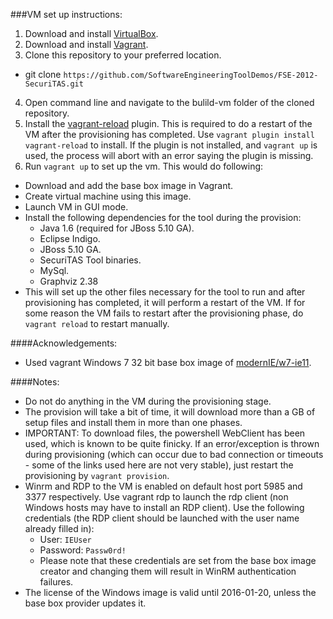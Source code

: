 ###VM set up instructions:

1. Download and install [VirtualBox](https://www.virtualbox.org/).
2. Download and install [Vagrant](http://www.vagrantup.com/).
3. Clone this repository to your preferred location. 
  * git clone `https://github.com/SoftwareEngineeringToolDemos/FSE-2012-SecuriTAS.git`
4. Open command line and navigate to the bulild-vm folder of the cloned repository.
5. Install the [vagrant-reload](https://github.com/aidanns/vagrant-reload) plugin. This is required to do a restart of the VM after the provisioning has completed. Use `vagrant plugin install vagrant-reload` to install. If the plugin is not installed, and `vagrant up` is used, the process will abort with an error saying the plugin is missing. 
6. Run `vagrant up` to set up the vm. This would do following:
  * Download and add the base box image in Vagrant.
  * Create virtual machine using this image.
  * Launch VM in GUI mode.
  * Install the following dependencies for the tool during the provision:
    * Java 1.6 (required for JBoss 5.10 GA).
    * Eclipse Indigo.
    * JBoss 5.10 GA.
    * SecuriTAS Tool binaries.
    * MySql.
    * Graphviz 2.38
  * This will set up the other files necessary for the tool to run and after provisioning has completed, it will perform a restart of the VM. If for some reason the VM fails to restart after the provisioning phase, do `vagrant reload` to restart manually.

####Acknowledgements:
  * Used vagrant Windows 7 32 bit base box image of [modernIE/w7-ie11](https://vagrantcloud.com/modernIE/boxes/w7-ie11).

####Notes:
  * Do not do anything in the VM during the provisioning stage.
  * The provision will take a bit of time, it will download more than a GB of setup files and install them in more than one phases.
  * IMPORTANT: To download files, the powershell WebClient has been used, which is known to be quite finicky. If an error/exception is thrown during provisioning (which can occur due to bad connection or timeouts - some of the links used here are not very stable), just restart the provisioning by `vagrant provision`.
  * Winrm and RDP to the VM is enabled on default host port 5985 and 3377 respectively. Use vagrant rdp to launch the rdp client (non Windows hosts may have to install an RDP client). Use the following credentials (the RDP client should be launched with the user name already filled in):
      * User: `IEUser`
      * Password: `Passw0rd!`
      * Please note that these credentials are set from the base box image creator and changing them will result in WinRM authentication failures.
  * The license of the Windows image is valid until 2016-01-20, unless the base box provider updates it.

